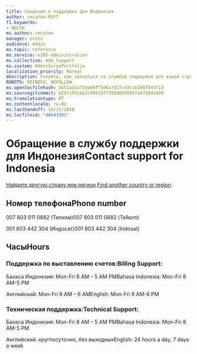 ```yaml
---
title: Сведения о поддержке для Индонезия
author: cmcatee-MSFT
f1.keywords:
- NOCSH
ms.author: cmcatee
manager: scotv
audience: Admin
ms.topic: reference
ms.service: o365-administration
ms.collection: Adm_Support
ms.custom: AdminSurgePortfolio
localization_priority: Normal
description: Узнайте, как связаться со службой поддержки для вашей страны или региона.
ROBOTS: NOINDEX, NOFOLLOW
ms.openlocfilehash: b651ad2a719a08ff5d6a7427cd3ccb268f043f13
ms.sourcegitcommit: 628f195cbe3c00910f7350d8b09997a675dde989
ms.translationtype: MT
ms.contentlocale: ru-RU
ms.lasthandoff: 10/21/2020
ms.locfileid: "48641991"
---
```

# <a name="contact-support-for-indonesia"></a><span data-ttu-id="76539-103">Обращение в службу поддержки для Индонезия</span><span class="sxs-lookup"><span data-stu-id="76539-103">Contact support for Indonesia</span></span>

<span data-ttu-id="76539-104">[Найдите другую страну или регион](../contact-support-for-business-products.md).</span><span class="sxs-lookup"><span data-stu-id="76539-104">[Find another country or region](../contact-support-for-business-products.md).</span></span>

## <a name="phone-number"></a><span data-ttu-id="76539-105">Номер телефона</span><span class="sxs-lookup"><span data-stu-id="76539-105">Phone number</span></span>
<span data-ttu-id="76539-106">007 803 011 0882 (Телком)</span><span class="sxs-lookup"><span data-stu-id="76539-106">007 803 011 0882 (Telkom)</span></span>

<span data-ttu-id="76539-107">001 803 442 304 (Индосат)</span><span class="sxs-lookup"><span data-stu-id="76539-107">001 803 442 304 (Indosat)</span></span>

## <a name="hours"></a><span data-ttu-id="76539-108">Часы</span><span class="sxs-lookup"><span data-stu-id="76539-108">Hours</span></span>
### <a name="billing-support"></a><span data-ttu-id="76539-109">Поддержка по выставлению счетов:</span><span class="sxs-lookup"><span data-stu-id="76539-109">Billing Support:</span></span>

<span data-ttu-id="76539-110">Бахаса Индонезия: Mon-Fri 8 AM – 5 AM PM</span><span class="sxs-lookup"><span data-stu-id="76539-110">Bahasa Indonesia: Mon-Fri 8 AM-5 PM</span></span>

<span data-ttu-id="76539-111">Английский: Mon-Fri 9 AM – 6 AM</span><span class="sxs-lookup"><span data-stu-id="76539-111">English: Mon-Fri 9 AM-6 PM</span></span>

### <a name="technical-support"></a><span data-ttu-id="76539-112">Техническая поддержка:</span><span class="sxs-lookup"><span data-stu-id="76539-112">Technical Support:</span></span>

<span data-ttu-id="76539-113">Бахаса Индонезия: Mon-Fri 8 AM – 5 AM PM</span><span class="sxs-lookup"><span data-stu-id="76539-113">Bahasa Indonesia: Mon-Fri 8 AM-5 PM</span></span>

<span data-ttu-id="76539-114">Английский: круглосуточно, без выходных</span><span class="sxs-lookup"><span data-stu-id="76539-114">English: 24 hours a day, 7 days a week</span></span>

